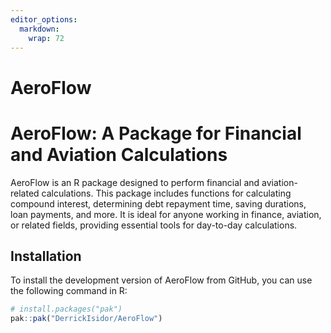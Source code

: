 ```yaml
---
editor_options: 
  markdown: 
    wrap: 72
---
```


# AeroFlow

# AeroFlow: A Package for Financial and Aviation Calculations

AeroFlow is an R package designed to perform financial and
aviation-related calculations. This package includes functions for
calculating compound interest, determining debt repayment time, saving
durations, loan payments, and more. It is ideal for anyone working in
finance, aviation, or related fields, providing essential tools for
day-to-day calculations.

## Installation

To install the development version of AeroFlow from GitHub, you can use
the following command in R:

``` r
# install.packages("pak")
pak::pak("DerrickIsidor/AeroFlow")
```
